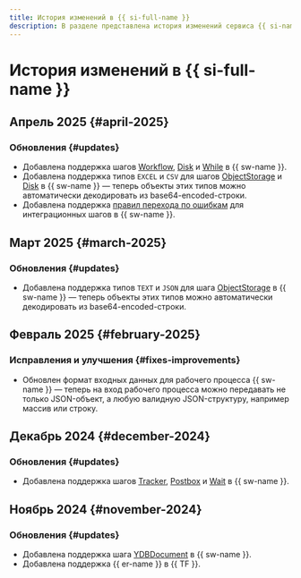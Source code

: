 ```yaml
---
title: История изменений в {{ si-full-name }}
description: В разделе представлена история изменений сервиса {{ si-name }}.
---
```


# История изменений в {{ si-full-name }}

## Апрель 2025 {#april-2025}

### Обновления {#updates}

* Добавлена поддержка шагов [Workflow](concepts/workflows/yawl/integration/workflow.md), [Disk](concepts/workflows/yawl/integration/disk.md) и [While](concepts/workflows/yawl/management/while.md) в {{ sw-name }}.
* Добавлена поддержка типов `EXCEL` и `CSV` для шагов [ObjectStorage](concepts/workflows/yawl/integration/objectstorage.md) и [Disk](concepts/workflows/yawl/integration/disk.md) в {{ sw-name }} — теперь объекты этих типов можно автоматически декодировать из base64-encoded-строки.
* Добавлена поддержка [правил перехода по ошибкам](concepts/workflows/yawl/index.md#catchrule) для интеграционных шагов в {{ sw-name }}.

## Март 2025 {#march-2025}

### Обновления {#updates}

* Добавлена поддержка типов `TEXT` и `JSON` для шага [ObjectStorage](concepts/workflows/yawl/integration/objectstorage.md) в {{ sw-name }} — теперь объекты этих типов можно автоматически декодировать из base64-encoded-строки.

## Февраль 2025 {#february-2025}

### Исправления и улучшения {#fixes-improvements}

* Обновлен формат входных данных для рабочего процесса {{ sw-name }} — теперь на вход рабочего процесса можно передавать не только JSON-объект, а любую валидную JSON-структуру, например массив или строку.

## Декабрь 2024 {#december-2024}

### Обновления {#updates}

* Добавлена поддержка шагов [Tracker](concepts/workflows/yawl/integration/tracker.md), [Postbox](concepts/workflows/yawl/integration/postbox.md) и [Wait](concepts/workflows/yawl/management/wait.md) в {{ sw-name }}.

## Ноябрь 2024 {#november-2024}

### Обновления {#updates}

* Добавлена поддержка шага [YDBDocument](concepts/workflows/yawl/integration/ydbdocument.md) в {{ sw-name }}.
* Добавлена поддержка {{ er-name }} в {{ TF }}.
